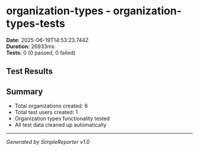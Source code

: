 # organization-types - organization-types-tests

**Date:** 2025-06-19T14:53:23.744Z  
**Duration:** 26933ms  
**Tests:** 0 (0 passed, 0 failed)

## Test Results



## Summary

- Total organizations created: 6
- Total test users created: 1
- Organization types functionality tested
- All test data cleaned up automatically

---
*Generated by SimpleReporter v1.0*
